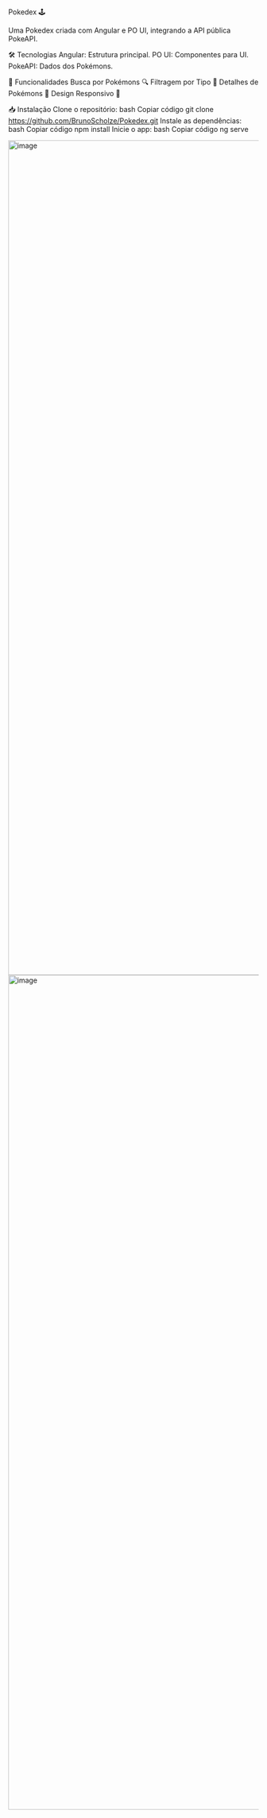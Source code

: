 Pokedex 🕹️


Uma Pokedex criada com Angular e PO UI, integrando a API pública PokeAPI.

🛠 Tecnologias
Angular: Estrutura principal.
PO UI: Componentes para UI.
PokeAPI: Dados dos Pokémons.

🚀 Funcionalidades
Busca por Pokémons 🔍
Filtragem por Tipo 🔖
Detalhes de Pokémons 🐉
Design Responsivo 📱

📥 Instalação
Clone o repositório:
bash
Copiar código
git clone https://github.com/BrunoScholze/Pokedex.git
Instale as dependências:
bash
Copiar código
npm install
Inicie o app:
bash
Copiar código
ng serve


<img width="1680" alt="image" src="https://github.com/user-attachments/assets/6425396a-0e92-4dda-bbb3-17607db50b0e">
<img width="1680" alt="image" src="https://github.com/user-attachments/assets/8b794a5e-cd06-4849-8ed5-33bc504fccd1">

